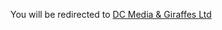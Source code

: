 
  <head>
    <meta http-equiv="refresh" content="3; url='https://kadriiiii.github.io/scram/dc-media-and-giraffes.html'" />
  </head>
  
You will be redirected to [DC Media & Giraffes Ltd](kadriiiii.github.io/scram/dc-media-and-giraffes.html)
